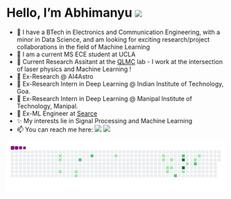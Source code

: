 <h1> Hello, I’m Abhimanyu <img src="https://raw.githubusercontent.com/MartinHeinz/MartinHeinz/master/wave.gif" width="30px"> </h1>

- 🤠 I have a BTech in Electronics and Communication Engineering, with a minor in Data Science, and am looking for exciting research/project collaborations in the field of Machine Learning
- 🤠 I am a current MS ECE student at UCLA
- 🥼 Current Research Assitant at the [QLMC](https://light-matter.seas.ucla.edu/) lab - I work at the intersection of laser physics and Machine Learning !
- 🥼 Ex-Research @ AI4Astro
- 🥼 Ex-Research Intern in Deep Learning @ Indian Institute of Technology, Goa.
- 🥼 Ex-Research Intern in Deep Learning @ Manipal Institute of Technology, Manipal.
- 💸 Ex-ML Engineer at [Searce](https://www.searce.com/) 
- ✨ My interests lie in Signal Processing and Machine Learning
- 📫 You can reach me here: <a href = "mailto:abhimanyuborthakur@gmail.com"><img src="https://img.shields.io/badge/-Gmail-%23333?style=for-the-badge&logo=gmail&logoColor=white" target="_blank"></a> <a href="https://www.linkedin.com/in/abhimanyu-borthakur-2a573b192/" target="_blank"><img src="https://img.shields.io/badge/-LinkedIn-%230077B5?style=for-the-badge&logo=linkedin&logoColor=white" target="_blank"></a>
 
![snakie gif](https://github.com/abhimanyu911/abhimanyu911/blob/output/github-contribution-grid-snake.gif)


<!--
<img align="center" src="https://github-readme-stats.vercel.app/api?username=abhimanyu911&title_color=000000&text_color=A245B4&hide=contribs" alt="Abhimanyu's GitHub stats"/>
-->



<!--
**abhimanyu911/abhimanyu911** is a ✨ _special_ ✨ repository because its `README.md` (this file) appears on your GitHub profile.
-->
